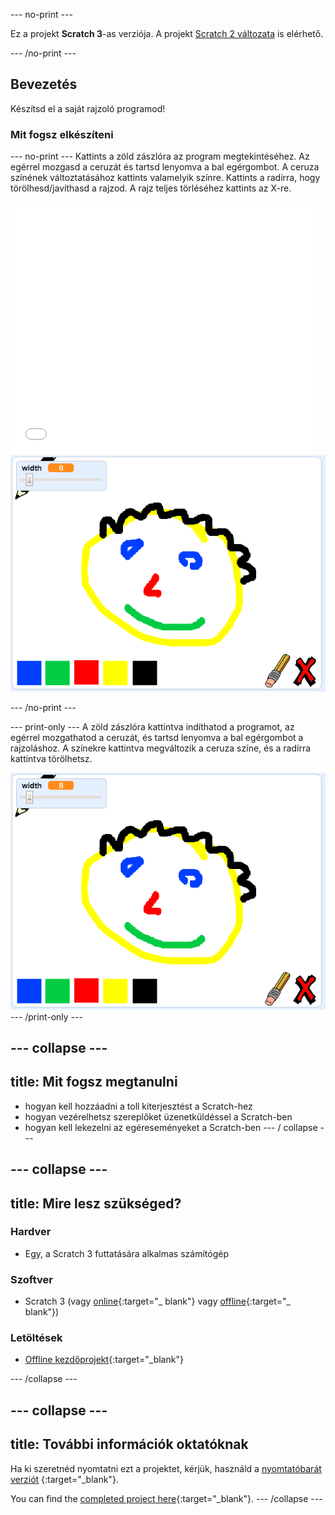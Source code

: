 \--- no-print \---

Ez a projekt **Scratch 3**-as verziója. A projekt [Scratch 2 változata](https://projects.raspberrypi.org/en/projects/paint-box-scratch2) is elérhető.

\--- /no-print \---

## Bevezetés

Készítsd el a saját rajzoló programod!

### Mit fogsz elkészíteni

\--- no-print \--- Kattints a zöld zászlóra az program megtekintéséhez. Az egérrel mozgasd a ceruzát és tartsd lenyomva a bal egérgombot. A ceruza színének változtatásához kattints valamelyik színre. Kattints a radírra, hogy törölhesd/javíthasd a rajzod. A rajz teljes törléséhez kattints az X-re.

<div class="scratch-preview">
  <iframe allowtransparency="true" width="485" height="402" src="//scratch.mit.edu/projects/embed/267243161/?autostart=false" frameborder="0" scrolling="no"></iframe>
  <img src="images/showcase.png">
</div>

\--- /no-print \---

\--- print-only \--- A zöld zászlóra kattintva indíthatod a programot, az egérrel mozgathatod a ceruzát, és tartsd lenyomva a bal egérgombot a rajzoláshoz. A színekre kattintva megváltozik a ceruza színe, és a radírra kattintva törölhetsz.

![bemutató](images/showcase.png) \--- /print-only \---

## \--- collapse \---

## title: Mit fogsz megtanulni

+ hogyan kell hozzáadni a toll kiterjesztést a Scratch-hez
+ hogyan vezérelhetsz szereplőket üzenetküldéssel a Scratch-ben
+ hogyan kell lekezelni az egéreseményeket a Scratch-ben \--- / collapse \---

## \--- collapse \---

## title: Mire lesz szükséged?

### Hardver

+ Egy, a Scratch 3 futtatására alkalmas számítógép

### Szoftver

+ Scratch 3 (vagy [online](http://rpf.io/scratchon){:target="_ blank"} vagy [offline](http://rpf.io/scratchoff){:target="_ blank"})

### Letöltések

+ [Offline kezdőprojekt](http://rpf.io/p/en/paint-box-go){:target="_blank"}

\--- /collapse \---

## \--- collapse \---

## title: További információk oktatóknak

Ha ki szeretnéd nyomtatni ezt a projektet, kérjük, használd a [nyomtatóbarát verziót](https://projects.raspberrypi.org/en/projects/paint-box/print) {:target="_blank"}.

You can find the [completed project here](http://rpf.io/p/en/paint-box-get){:target="_blank"}. \--- /collapse \---
